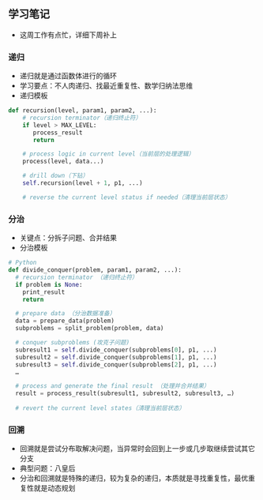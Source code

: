 ## 学习笔记
- 这周工作有点忙，详细下周补上
### 递归
- 递归就是通过函数体进行的循环
- 学习要点：不人肉递归、找最近重复性、数学归纳法思维
- 递归模板
```py
def recursion(level, param1, param2, ...): 
    # recursion terminator（递归终止符）
    if level > MAX_LEVEL: 
	   process_result 
	   return 

    # process logic in current level（当前层的处理逻辑）
    process(level, data...) 

    # drill down（下钻）
    self.recursion(level + 1, p1, ...) 

    # reverse the current level status if needed（清理当前层状态）
```
### 分治
- 关键点：分拆子问题、合并结果
- 分治模板
```py
# Python
def divide_conquer(problem, param1, param2, ...): 
  # recursion terminator （递归终止符）
  if problem is None: 
	print_result 
	return 

  # prepare data （分治数据准备）
  data = prepare_data(problem) 
  subproblems = split_problem(problem, data) 

  # conquer subproblems (攻克子问题)
  subresult1 = self.divide_conquer(subproblems[0], p1, ...) 
  subresult2 = self.divide_conquer(subproblems[1], p1, ...) 
  subresult3 = self.divide_conquer(subproblems[2], p1, ...) 
  …

  # process and generate the final result （处理并合并结果）
  result = process_result(subresult1, subresult2, subresult3, …)
	
  # revert the current level states（清理当前层状态）
```
### 回溯
- 回溯就是尝试分布取解决问题，当异常时会回到上一步或几步取继续尝试其它分支
- 典型问题：八皇后
- 分治和回溯就是特殊的递归，较为复杂的递归，本质就是寻找重复性，最优重复性就是动态规划
